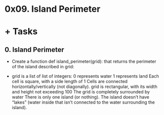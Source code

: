 # 0x09. Island Perimeter

# + Tasks
## 0. Island Perimeter
- Create a function def island_perimeter(grid): that returns the perimeter of the island described in grid:

- grid is a list of list of integers:
0 represents water
1 represents land
Each cell is square, with a side length of 1
Cells are connected horizontally/vertically (not diagonally).
grid is rectangular, with its width and height not exceeding 100
The grid is completely surrounded by water
There is only one island (or nothing).
The island doesn’t have “lakes” (water inside that isn’t connected to the water surrounding the island).
